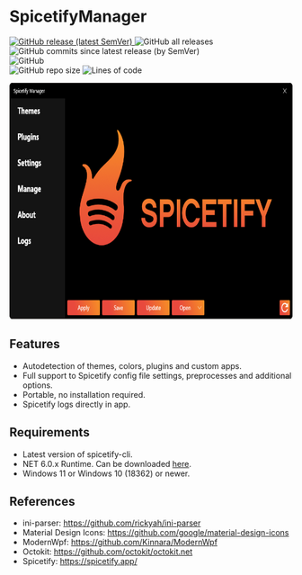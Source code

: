 # SpicetifyManager
<p align="left">
   <a href="https://github.com/AdotBdot/SpicetifyManager/releases/latest">
      <img alt="GitHub release (latest SemVer)" src="https://img.shields.io/github/v/release/AdotBdot/SpicetifyManager?sort=semver">
   </a>
   <img alt="GitHub all releases" src="https://img.shields.io/github/downloads/AdotBdot/SpicetifyManager/total">
   <img alt="GitHub commits since latest release (by SemVer)" src="https://img.shields.io/github/commits-since/AdotBdot/SpicetifyManager/latest?sort=semver">
   <br/>
   <img alt="GitHub" src="https://img.shields.io/github/license/AdotBdot/SpicetifyManager">
   <br/>
   <img alt="GitHub repo size" src="https://img.shields.io/github/repo-size/AdotBdot/SpicetifyManager">
   <img alt="Lines of code" src="https://img.shields.io/tokei/lines/github/AdotBdot/SpicetifyManager">
</p>
   
<img src="https://github.com/AdotBdot/SpicetifyManager/blob/master/Resources/screenshot.png" height=420/>

## Features
 - Autodetection of themes, colors, plugins and custom apps.
 - Full support to Spicetify config file settings, preprocesses and additional options.
 - Portable, no installation required.
 - Spicetify logs directly in app.

## Requirements
 - Latest version of spicetify-cli.
 - NET 6.0.x Runtime. Can be downloaded <a href="https://dotnet.microsoft.com/en-us/download/dotnet/6.0">here</a>.
 - Windows 11 or Windows 10 (18362) or newer.

## References
 - ini-parser: <a href="https://github.com/rickyah/ini-parser">https://github.com/rickyah/ini-parser</a>
 - Material Design Icons: <a href="https://github.com/google/material-design-icons">https://github.com/google/material-design-icons</a>
 - ModernWpf: <a href=https://github.com/Kinnara/ModernWpf>https://github.com/Kinnara/ModernWpf</a>
 - Octokit: <a href="https://github.com/octokit/octokit.net">https://github.com/octokit/octokit.net</a>
 - Spicetify: <a href="https://spicetify.app/">https://spicetify.app/</a>

